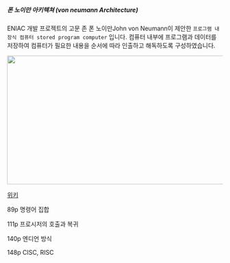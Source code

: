 ##### 폰 노이만 아키텍쳐 (von neumann Architecture)
ENIAC 개발 프로젝트의 고문 존 폰 노이만John von Neumann이 제안한 `프로그램 내장식 컴퓨터 stored program computer` 입니다. 컴퓨터 내부에 프로그램과 데이터를 저장하여 컴퓨터가 필요한 내용을 순서에 따라 인출하고 해독하도록 구성하였습니다.

<img src="https://upload.wikimedia.org/wikipedia/commons/thumb/e/e5/Von_Neumann_Architecture.svg/1920px-Von_Neumann_Architecture.svg.png" height = "300" width = "600">

[위키](https://ko.wikipedia.org/wiki/%ED%8F%B0_%EB%85%B8%EC%9D%B4%EB%A7%8C_%EA%B5%AC%EC%A1%B0)

89p 명령어 집합

111p 프로시저의 호출과 복귀

140p 엔디언 방식

148p CISC, RISC
